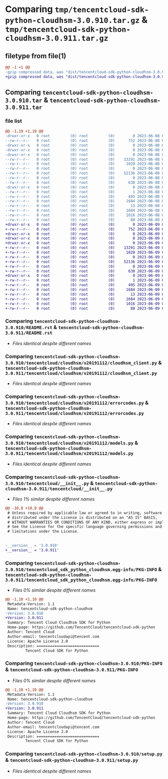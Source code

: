 # Comparing `tmp/tencentcloud-sdk-python-cloudhsm-3.0.910.tar.gz` & `tmp/tencentcloud-sdk-python-cloudhsm-3.0.911.tar.gz`

## filetype from file(1)

```diff
@@ -1 +1 @@
-gzip compressed data, was "dist/tencentcloud-sdk-python-cloudhsm-3.0.910.tar", last modified: Thu Jun  8 09:06:46 2023, max compression
+gzip compressed data, was "dist/tencentcloud-sdk-python-cloudhsm-3.0.911.tar", last modified: Fri Jun  9 02:15:47 2023, max compression
```

## Comparing `tencentcloud-sdk-python-cloudhsm-3.0.910.tar` & `tencentcloud-sdk-python-cloudhsm-3.0.911.tar`

### file list

```diff
@@ -1,19 +1,19 @@
-drwxr-xr-x   0 root         (0) root         (0)        0 2023-06-08 09:06:46.000000 tencentcloud-sdk-python-cloudhsm-3.0.910/
--rw-r--r--   0 root         (0) root         (0)      752 2023-06-08 09:06:46.000000 tencentcloud-sdk-python-cloudhsm-3.0.910/README.rst
-drwxr-xr-x   0 root         (0) root         (0)        0 2023-06-08 09:06:46.000000 tencentcloud-sdk-python-cloudhsm-3.0.910/tencentcloud/
-drwxr-xr-x   0 root         (0) root         (0)        0 2023-06-08 09:06:46.000000 tencentcloud-sdk-python-cloudhsm-3.0.910/tencentcloud/cloudhsm/
-drwxr-xr-x   0 root         (0) root         (0)        0 2023-06-08 09:06:46.000000 tencentcloud-sdk-python-cloudhsm-3.0.910/tencentcloud/cloudhsm/v20191112/
--rw-r--r--   0 root         (0) root         (0)    13291 2023-06-08 09:06:46.000000 tencentcloud-sdk-python-cloudhsm-3.0.910/tencentcloud/cloudhsm/v20191112/cloudhsm_client.py
--rw-r--r--   0 root         (0) root         (0)     1020 2023-06-08 09:06:46.000000 tencentcloud-sdk-python-cloudhsm-3.0.910/tencentcloud/cloudhsm/v20191112/errorcodes.py
--rw-r--r--   0 root         (0) root         (0)        0 2023-06-08 09:06:46.000000 tencentcloud-sdk-python-cloudhsm-3.0.910/tencentcloud/cloudhsm/v20191112/__init__.py
--rw-r--r--   0 root         (0) root         (0)    52136 2023-06-08 09:06:46.000000 tencentcloud-sdk-python-cloudhsm-3.0.910/tencentcloud/cloudhsm/v20191112/models.py
--rw-r--r--   0 root         (0) root         (0)        0 2023-06-08 09:06:46.000000 tencentcloud-sdk-python-cloudhsm-3.0.910/tencentcloud/cloudhsm/__init__.py
--rw-r--r--   0 root         (0) root         (0)      630 2023-06-08 09:06:46.000000 tencentcloud-sdk-python-cloudhsm-3.0.910/tencentcloud/__init__.py
-drwxr-xr-x   0 root         (0) root         (0)        0 2023-06-08 09:06:46.000000 tencentcloud-sdk-python-cloudhsm-3.0.910/tencentcloud_sdk_python_cloudhsm.egg-info/
--rw-r--r--   0 root         (0) root         (0)        1 2023-06-08 09:06:46.000000 tencentcloud-sdk-python-cloudhsm-3.0.910/tencentcloud_sdk_python_cloudhsm.egg-info/dependency_links.txt
--rw-r--r--   0 root         (0) root         (0)      495 2023-06-08 09:06:46.000000 tencentcloud-sdk-python-cloudhsm-3.0.910/tencentcloud_sdk_python_cloudhsm.egg-info/SOURCES.txt
--rw-r--r--   0 root         (0) root         (0)     1684 2023-06-08 09:06:46.000000 tencentcloud-sdk-python-cloudhsm-3.0.910/tencentcloud_sdk_python_cloudhsm.egg-info/PKG-INFO
--rw-r--r--   0 root         (0) root         (0)       13 2023-06-08 09:06:46.000000 tencentcloud-sdk-python-cloudhsm-3.0.910/tencentcloud_sdk_python_cloudhsm.egg-info/top_level.txt
--rw-r--r--   0 root         (0) root         (0)     1684 2023-06-08 09:06:46.000000 tencentcloud-sdk-python-cloudhsm-3.0.910/PKG-INFO
--rw-r--r--   0 root         (0) root         (0)     1016 2023-06-08 09:06:46.000000 tencentcloud-sdk-python-cloudhsm-3.0.910/setup.py
--rw-r--r--   0 root         (0) root         (0)       88 2023-06-08 09:06:46.000000 tencentcloud-sdk-python-cloudhsm-3.0.910/setup.cfg
+drwxr-xr-x   0 root         (0) root         (0)        0 2023-06-09 02:15:47.000000 tencentcloud-sdk-python-cloudhsm-3.0.911/
+-rw-r--r--   0 root         (0) root         (0)      752 2023-06-09 02:15:47.000000 tencentcloud-sdk-python-cloudhsm-3.0.911/README.rst
+drwxr-xr-x   0 root         (0) root         (0)        0 2023-06-09 02:15:47.000000 tencentcloud-sdk-python-cloudhsm-3.0.911/tencentcloud/
+drwxr-xr-x   0 root         (0) root         (0)        0 2023-06-09 02:15:47.000000 tencentcloud-sdk-python-cloudhsm-3.0.911/tencentcloud/cloudhsm/
+drwxr-xr-x   0 root         (0) root         (0)        0 2023-06-09 02:15:47.000000 tencentcloud-sdk-python-cloudhsm-3.0.911/tencentcloud/cloudhsm/v20191112/
+-rw-r--r--   0 root         (0) root         (0)    13291 2023-06-09 02:15:47.000000 tencentcloud-sdk-python-cloudhsm-3.0.911/tencentcloud/cloudhsm/v20191112/cloudhsm_client.py
+-rw-r--r--   0 root         (0) root         (0)     1020 2023-06-09 02:15:47.000000 tencentcloud-sdk-python-cloudhsm-3.0.911/tencentcloud/cloudhsm/v20191112/errorcodes.py
+-rw-r--r--   0 root         (0) root         (0)        0 2023-06-09 02:15:47.000000 tencentcloud-sdk-python-cloudhsm-3.0.911/tencentcloud/cloudhsm/v20191112/__init__.py
+-rw-r--r--   0 root         (0) root         (0)    52136 2023-06-09 02:15:47.000000 tencentcloud-sdk-python-cloudhsm-3.0.911/tencentcloud/cloudhsm/v20191112/models.py
+-rw-r--r--   0 root         (0) root         (0)        0 2023-06-09 02:15:47.000000 tencentcloud-sdk-python-cloudhsm-3.0.911/tencentcloud/cloudhsm/__init__.py
+-rw-r--r--   0 root         (0) root         (0)      630 2023-06-09 02:15:47.000000 tencentcloud-sdk-python-cloudhsm-3.0.911/tencentcloud/__init__.py
+drwxr-xr-x   0 root         (0) root         (0)        0 2023-06-09 02:15:47.000000 tencentcloud-sdk-python-cloudhsm-3.0.911/tencentcloud_sdk_python_cloudhsm.egg-info/
+-rw-r--r--   0 root         (0) root         (0)        1 2023-06-09 02:15:47.000000 tencentcloud-sdk-python-cloudhsm-3.0.911/tencentcloud_sdk_python_cloudhsm.egg-info/dependency_links.txt
+-rw-r--r--   0 root         (0) root         (0)      495 2023-06-09 02:15:47.000000 tencentcloud-sdk-python-cloudhsm-3.0.911/tencentcloud_sdk_python_cloudhsm.egg-info/SOURCES.txt
+-rw-r--r--   0 root         (0) root         (0)     1684 2023-06-09 02:15:47.000000 tencentcloud-sdk-python-cloudhsm-3.0.911/tencentcloud_sdk_python_cloudhsm.egg-info/PKG-INFO
+-rw-r--r--   0 root         (0) root         (0)       13 2023-06-09 02:15:47.000000 tencentcloud-sdk-python-cloudhsm-3.0.911/tencentcloud_sdk_python_cloudhsm.egg-info/top_level.txt
+-rw-r--r--   0 root         (0) root         (0)     1684 2023-06-09 02:15:47.000000 tencentcloud-sdk-python-cloudhsm-3.0.911/PKG-INFO
+-rw-r--r--   0 root         (0) root         (0)     1016 2023-06-09 02:15:47.000000 tencentcloud-sdk-python-cloudhsm-3.0.911/setup.py
+-rw-r--r--   0 root         (0) root         (0)       88 2023-06-09 02:15:47.000000 tencentcloud-sdk-python-cloudhsm-3.0.911/setup.cfg
```

### Comparing `tencentcloud-sdk-python-cloudhsm-3.0.910/README.rst` & `tencentcloud-sdk-python-cloudhsm-3.0.911/README.rst`

 * *Files identical despite different names*

### Comparing `tencentcloud-sdk-python-cloudhsm-3.0.910/tencentcloud/cloudhsm/v20191112/cloudhsm_client.py` & `tencentcloud-sdk-python-cloudhsm-3.0.911/tencentcloud/cloudhsm/v20191112/cloudhsm_client.py`

 * *Files identical despite different names*

### Comparing `tencentcloud-sdk-python-cloudhsm-3.0.910/tencentcloud/cloudhsm/v20191112/errorcodes.py` & `tencentcloud-sdk-python-cloudhsm-3.0.911/tencentcloud/cloudhsm/v20191112/errorcodes.py`

 * *Files identical despite different names*

### Comparing `tencentcloud-sdk-python-cloudhsm-3.0.910/tencentcloud/cloudhsm/v20191112/models.py` & `tencentcloud-sdk-python-cloudhsm-3.0.911/tencentcloud/cloudhsm/v20191112/models.py`

 * *Files identical despite different names*

### Comparing `tencentcloud-sdk-python-cloudhsm-3.0.910/tencentcloud/__init__.py` & `tencentcloud-sdk-python-cloudhsm-3.0.911/tencentcloud/__init__.py`

 * *Files 1% similar despite different names*

```diff
@@ -10,8 +10,8 @@
 # Unless required by applicable law or agreed to in writing, software
 # distributed under the License is distributed on an "AS IS" BASIS,
 # WITHOUT WARRANTIES OR CONDITIONS OF ANY KIND, either express or implied.
 # See the License for the specific language governing permissions and
 # limitations under the License.
 
 
-__version__ = '3.0.910'
+__version__ = '3.0.911'
```

### Comparing `tencentcloud-sdk-python-cloudhsm-3.0.910/tencentcloud_sdk_python_cloudhsm.egg-info/PKG-INFO` & `tencentcloud-sdk-python-cloudhsm-3.0.911/tencentcloud_sdk_python_cloudhsm.egg-info/PKG-INFO`

 * *Files 0% similar despite different names*

```diff
@@ -1,10 +1,10 @@
 Metadata-Version: 1.1
 Name: tencentcloud-sdk-python-cloudhsm
-Version: 3.0.910
+Version: 3.0.911
 Summary: Tencent Cloud Cloudhsm SDK for Python
 Home-page: https://github.com/TencentCloud/tencentcloud-sdk-python
 Author: Tencent Cloud
 Author-email: tencentcloudapi@tencent.com
 License: Apache License 2.0
 Description: ============================
         Tencent Cloud SDK for Python
```

### Comparing `tencentcloud-sdk-python-cloudhsm-3.0.910/PKG-INFO` & `tencentcloud-sdk-python-cloudhsm-3.0.911/PKG-INFO`

 * *Files 0% similar despite different names*

```diff
@@ -1,10 +1,10 @@
 Metadata-Version: 1.1
 Name: tencentcloud-sdk-python-cloudhsm
-Version: 3.0.910
+Version: 3.0.911
 Summary: Tencent Cloud Cloudhsm SDK for Python
 Home-page: https://github.com/TencentCloud/tencentcloud-sdk-python
 Author: Tencent Cloud
 Author-email: tencentcloudapi@tencent.com
 License: Apache License 2.0
 Description: ============================
         Tencent Cloud SDK for Python
```

### Comparing `tencentcloud-sdk-python-cloudhsm-3.0.910/setup.py` & `tencentcloud-sdk-python-cloudhsm-3.0.911/setup.py`

 * *Files identical despite different names*

